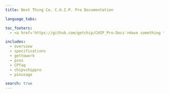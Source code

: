 ```yaml
---
title: Next Thing Co. C.H.I.P. Pro Documentation 

language_tabs:

toc_footers:
  - <a href='https://github.com/getchip/CHIP_Pro-Docs'>Have something to add or change?<br>Visit our GitHub!</a>

includes:
  - overview
  - specifications
  - gettowork
  - pins
  - CPfaq
  - chipvchippro
  - pinusage

search: true
---
```

